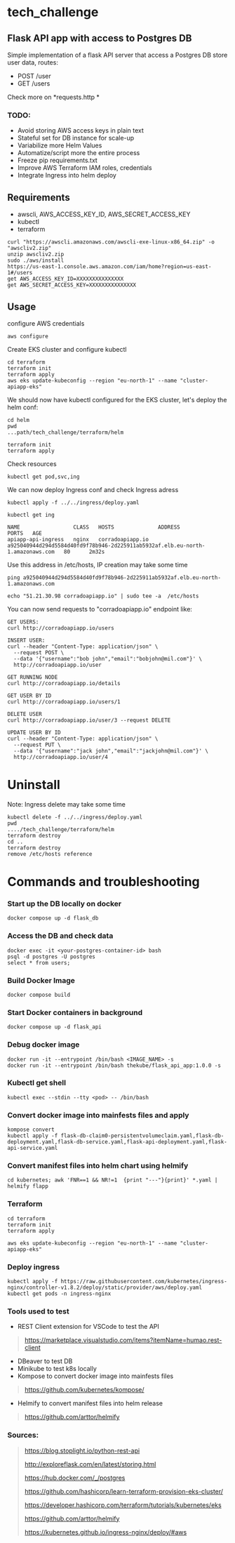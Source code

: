 # tech_challenge
## Flask API app with access to Postgres DB
Simple implementation of a flask API server that access a Postgres DB store user data, routes:
 - POST /user
 - GET  /users

Check more on *requests.http *

### TODO:
 - Avoid storing AWS access keys in plain text
 - Stateful set for DB instance for scale-up
 - Variabilize more Helm Values
 - Automatize/script more the entire process
 - Freeze pip requirements.txt
 - Improve AWS Terraform IAM roles, credentials
 - Integrate Ingress into helm deploy
## Requirements
- awscli, AWS_ACCESS_KEY_ID, AWS_SECRET_ACCESS_KEY
- kubectl
-  terraform
```
curl "https://awscli.amazonaws.com/awscli-exe-linux-x86_64.zip" -o "awscliv2.zip"
unzip awscliv2.zip
sudo ./aws/install
https://us-east-1.console.aws.amazon.com/iam/home?region=us-east-1#/users
get AWS_ACCESS_KEY_ID=XXXXXXXXXXXXXXX
get AWS_SECRET_ACCESS_KEY=XXXXXXXXXXXXXXX
```
## Usage
configure AWS credentials
```
aws configure
```
Create EKS cluster and configure kubectl
```
cd terraform
terraform init
terraform apply
aws eks update-kubeconfig --region "eu-north-1" --name "cluster-apiapp-eks"
```
We should now have kubectl configured for the EKS cluster, let's deploy the helm conf:
```
cd helm
pwd
...path/tech_challenge/terraform/helm

terraform init
terraform apply
```
Check resources
```
kubectl get pod,svc,ing
```
We can now deploy Ingress conf and check Ingress adress
```
kubectl apply -f ../../ingress/deploy.yaml

kubectl get ing

NAME                 CLASS   HOSTS              ADDRESS                                                                          PORTS   AGE
apiapp-api-ingress   nginx   corradoapiapp.io   a925040944d294d5584d40fd9f78b946-2d225911ab5932af.elb.eu-north-1.amazonaws.com   80      2m32s
```
Use this address in /etc/hosts, IP creation may take some time
```
ping a925040944d294d5584d40fd9f78b946-2d225911ab5932af.elb.eu-north-1.amazonaws.com

echo "51.21.30.98 corradoapiapp.io" | sudo tee -a  /etc/hosts
```
You can now send requests to "corradoapiapp.io" endpoint like:
```
GET USERS:
curl http://corradoapiapp.io/users

INSERT USER:
curl --header "Content-Type: application/json" \
  --request POST \
  --data '{"username":"bob john","email":"bobjohn@mil.com"}' \
  http://corradoapiapp.io/user

GET RUNNING NODE
curl http://corradoapiapp.io/details

GET USER BY ID
curl http://corradoapiapp.io/users/1

DELETE USER
curl http://corradoapiapp.io/user/3 --request DELETE

UPDATE USER BY ID
curl --header "Content-Type: application/json" \
  --request PUT \
  --data '{"username":"jack john","email":"jackjohn@mil.com"}' \
  http://corradoapiapp.io/user/4
```
# Uninstall
Note: Ingress delete may take some time
```
kubectl delete -f ../../ingress/deploy.yaml
pwd
..../tech_challenge/terraform/helm
terraform destroy
cd ..
terraform destroy
remove /etc/hosts reference
```
# Commands and troubleshooting
### Start up the DB locally on docker
```
docker compose up -d flask_db
```
### Access the DB and check data
```
docker exec -it <your-postgres-container-id> bash
psql -d postgres -U postgres
select * from users;
```
### Build Docker Image
```
docker compose build
```
### Start Docker containers in background 
```
docker compose up -d flask_api 
```
### Debug docker image
```
docker run -it --entrypoint /bin/bash <IMAGE_NAME> -s
docker run -it --entrypoint /bin/bash thekube/flask_api_app:1.0.0 -s
```
### Kubectl get shell
```
kubectl exec --stdin --tty <pod> -- /bin/bash
```
### Convert docker image into mainfests files and apply
```
kompose convert
kubectl apply -f flask-db-claim0-persistentvolumeclaim.yaml,flask-db-deployment.yaml,flask-db-service.yaml,flask-api-deployment.yaml,flask-api-service.yaml
```

### Convert manifest files into helm chart using helmify
```
cd kubernetes; awk 'FNR==1 && NR!=1  {print "---"}{print}' *.yaml | helmify flapp
```

### Terraform
```
cd terraform
terraform init
terraform apply

aws eks update-kubeconfig --region "eu-north-1" --name "cluster-apiapp-eks"
```

### Deploy ingress
```
kubectl apply -f https://raw.githubusercontent.com/kubernetes/ingress-nginx/controller-v1.8.2/deploy/static/provider/aws/deploy.yaml
kubectl get pods -n ingress-nginx
```
### Tools used to test
 - REST Client extension for VSCode to test the API
>https://marketplace.visualstudio.com/items?itemName=humao.rest-client
 - DBeaver to test DB
 - Minikube to test k8s locally
 - Kompose to convert docker image into mainfests files
 >https://github.com/kubernetes/kompose/
 - Helmify to convert manifest files into helm release
 >https://github.com/arttor/helmify
### Sources:
>https://blog.stoplight.io/python-rest-api
>
>http://exploreflask.com/en/latest/storing.html
>
>https://hub.docker.com/_/postgres
>
>https://github.com/hashicorp/learn-terraform-provision-eks-cluster/
>
>https://developer.hashicorp.com/terraform/tutorials/kubernetes/eks
>
>https://github.com/arttor/helmify
>
>https://kubernetes.github.io/ingress-nginx/deploy/#aws
